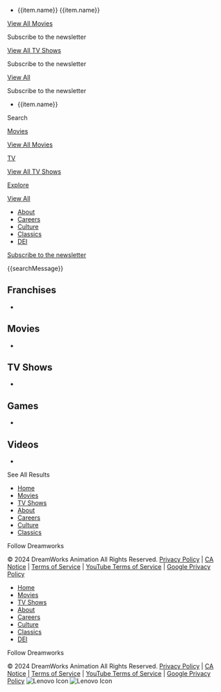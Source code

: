 [](https://www.dreamworks.com/)

* {{item.name}} {{item.name}}

[View All Movies](https://www.dreamworks.com/movies)

Subscribe to the newsletter

[View All TV Shows](https://www.dreamworks.com/shows)

Subscribe to the newsletter

[View All](https://www.dreamworks.com/explore)

Subscribe to the newsletter

* {{item.name}}

[](https://www.dreamworks.com/)

Search 

[Movies](https://www.dreamworks.com/movies)

[View All Movies](https://www.dreamworks.com/movies)

[TV](https://www.dreamworks.com/shows)

[View All TV Shows](https://www.dreamworks.com/shows)

[Explore](https://www.dreamworks.com/explore)

[View All](https://www.dreamworks.com/explore)

* [About](https://www.dreamworks.com/about)
* [Careers](https://www.dreamworks.com/careers)
* [Culture](https://www.dreamworks.com/culture)
* [Classics](https://www.dreamworks.com/classics)
* [DEI](https://www.dreamworks.com/dei)

[Subscribe to the newsletter](#contact)

{{searchMessage}}

Franchises
----------

* 

Movies
------

* 

TV Shows
--------

* 

Games
-----

* 

Videos
------

* 

See All Results

* [Home](https://www.dreamworks.com/)
* [Movies](https://www.dreamworks.com/movies)
* [TV Shows](https://www.dreamworks.com/shows)
* [About](https://www.dreamworks.com/about)
* [Careers](https://www.dreamworks.com/careers)
* [Culture](https://www.dreamworks.com/culture)
* [Classics](https://www.dreamworks.com/classics)

Follow Dreamworks

© 2024 DreamWorks Animation All Rights Reserved. [Privacy Policy](https://www.nbcuniversal.com/privacy/pp-full-children#accordionheader4) | [CA Notice](https://www.nbcuniversal.com/privacy/california-consumer-privacy-act?intake=Dreamworks_Animation) | [Terms of Service](https://www.dreamworks.com/terms-of-use) | [YouTube Terms of Service](https://www.youtube.com/t/terms) | [Google Privacy Policy](https://policies.google.com/privacy?hl=en-US)

[](https://www.dreamworks.com/)

* [Home](https://www.dreamworks.com/)
* [Movies](https://www.dreamworks.com/movies)
* [TV Shows](https://www.dreamworks.com/shows)
* [About](https://www.dreamworks.com/about)
* [Careers](https://www.dreamworks.com/careers)
* [Culture](https://www.dreamworks.com/culture)
* [Classics](https://www.dreamworks.com/classics)
* [DEI](https://www.dreamworks.com/dei)

Follow Dreamworks

© 2024 DreamWorks Animation All Rights Reserved. [Privacy Policy](https://www.nbcuniversal.com/privacy/pp-full-children#accordionheader4) | [CA Notice](https://www.nbcuniversal.com/privacy/california-consumer-privacy-act?intake=Dreamworks_Animation) | [Terms of Service](https://www.dreamworks.com/terms-of-use) | [YouTube Terms of Service](https://www.youtube.com/t/terms) | [Google Privacy Policy](https://policies.google.com/privacy?hl=en-US) ![Lenovo Icon](https://www.dreamworks.com/images/footer/netapp-white.jpg) ![Lenovo Icon](https://www.dreamworks.com/images/footer/lenovo-blue.png)